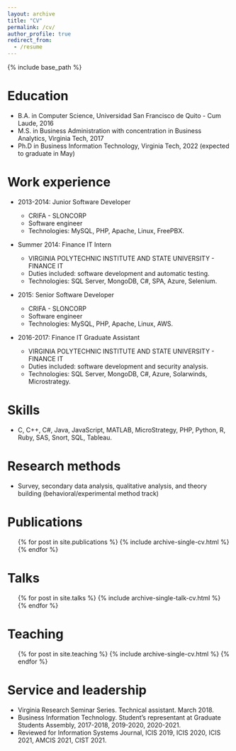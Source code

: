 ```yaml
---
layout: archive
title: "CV"
permalink: /cv/
author_profile: true
redirect_from:
  - /resume
---
```


{% include base_path %}

Education
======
* B.A. in Computer Science, Universidad San Francisco de Quito - Cum Laude, 2016
* M.S. in Business Administration with concentration in Business Analytics, Virginia Tech, 2017
* Ph.D in Business Information Technology, Virginia Tech, 2022 (expected to graduate in May)

Work experience
======
* 2013-2014: Junior Software Developer
  * CRIFA - SLONCORP
  * Software engineer
  * Technologies: MySQL, PHP, Apache, Linux, FreePBX.

* Summer 2014: Finance IT Intern
  * VIRGINIA POLYTECHNIC INSTITUTE AND STATE UNIVERSITY - FINANCE IT
  * Duties included: software development and automatic testing.
  * Technologies: SQL Server, MongoDB, C#, SPA, Azure, Selenium.

* 2015: Senior Software Developer
  * CRIFA - SLONCORP
  * Software engineer
  * Technologies: MySQL, PHP, Apache, Linux, AWS.

* 2016-2017: Finance IT Graduate Assistant
  * VIRGINIA POLYTECHNIC INSTITUTE AND STATE UNIVERSITY - FINANCE IT
  * Duties included: software development and security analysis.
  * Technologies: SQL Server, MongoDB, C#, Azure, Solarwinds, Microstrategy.
  
Skills
======
* C, C++, C#, Java, JavaScript, MATLAB, MicroStrategy, PHP, Python, R, Ruby, SAS, Snort, SQL, Tableau.

Research methods
======
* Survey, secondary data analysis, qualitative analysis, and theory building (behavioral/experimental method track)

Publications
======
  <ul>{% for post in site.publications %}
    {% include archive-single-cv.html %}
  {% endfor %}</ul>
  
Talks
======
  <ul>{% for post in site.talks %}
    {% include archive-single-talk-cv.html %}
  {% endfor %}</ul>
  
Teaching
======
  <ul>{% for post in site.teaching %}
    {% include archive-single-cv.html %}
  {% endfor %}</ul>
  
Service and leadership
======
* Virginia Research Seminar Series. Technical assistant. March 2018.
* Business Information Technology. Student’s representant at Graduate Students Assembly, 2017-2018, 2019-2020, 2020-2021.
* Reviewed for Information Systems Journal, ICIS 2019, ICIS 2020, ICIS 2021, AMCIS 2021, CIST 2021.
